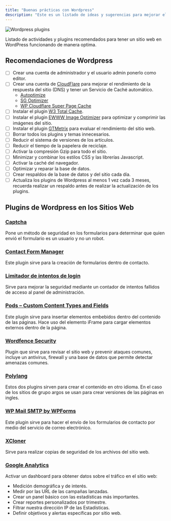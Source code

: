 ```yaml
---
title: "Buenas prácticas con Wordpress"
description: "Este es un listado de ideas y sugerencias para mejorar el rendimiento de un sitio web con Wordpress"
---
```


![Wordpress plugins](https://i.imgur.com/WK3wdDD.png "Lista de recomendaciones para sitios con Wordpress")

Listado de actividades y plugins recomendados para tener un sitio web en WordPress funcionando de manera optima.

## Recomendaciones de Wordpress

- [ ] Crear una cuenta de administrador y el usuario admin ponerlo como editor.
- [ ] Crear una cuenta de [CloudFlare](https://wordpress.org/plugins/cloudflare/) para mejorar el rendimiento de la respuesta del sitio (DNS) y tener un Servicio de Caché automático.
  - [Autoptimize](https://wordpress.org/plugins/autoptimize/)
  - [SG Optimizer](https://wordpress.org/plugins/sg-cachepress/)
  - [WP Cloudflare Super Page Cache](https://wordpress.org/plugins/wp-cloudflare-page-cache/)
- [ ] Instalar el plugin [W3 Total Cache](https://wordpress.org/plugins/w3-total-cache/).
- [ ] Instalar el plugin [EWWW Image Optimizer](https://wordpress.org/plugins/ewww-image-optimizer/) para optimizar y comprimir las imágenes del sitio.
- [ ] Instalar el plugin [GTMetrix](https://wordpress.org/plugins/gtmetrix-for-wordpress/) para evaluar el rendimiento del sitio web.
- [ ] Borrar todos los plugins y temas innecesarios.
- [ ] Reducir el sistema de versiones de los artículos.
- [ ] Reducir el tiempo de la papelera de reciclaje.
- [ ] Activar la compresión Gzip para todo el sitio.
- [ ] Minimizar y combinar los estilos CSS y las librerías Javascript.
- [ ] Activar la caché del navegador.
- [ ] Optimizar y reparar la base de datos.
- [ ] Crear respaldos de la base de datos y del sitio cada día.
- [ ] Actualiza los plugins de Wordpress al menos 1 vez cada 3 meses, recuerda realizar un respaldo antes de realizar la actualización de los plugins.

## Plugins de Wordpress en los Sitios Web

### [Captcha](https://wordpress.org/plugins/advanced-nocaptcha-recaptcha/)

Pone un método de seguridad en los formularios para determinar que quien envió el formulario es un usuario y no un robot.

### [Contact Form Manager](https://wordpress.org/plugins/contact-form-manager/)

Este plugin sirve para la creación de formularios dentro de contacto.

### [Limitador de intentos de login](https://wordpress.org/plugins/limit-login-attempts-reloaded/)

Sirve para mejorar la seguridad mediante un contador de intentos fallidos de acceso al panel de administración.

### [Pods – Custom Content Types and Fields](https://wordpress.org/plugins/pods/)

Este plugin sirve para insertar elementos embebidos dentro del contenido de las páginas. Hace uso del elemento iFrame para cargar elementos externos dentro de la página.

### [Wordfence Security](https://wordpress.org/plugins/wordfence/)

Plugin que sirve para revisar el sitio web y prevenir ataques comunes, incluye un antivirus, firewall y una base de datos que permite detectar amenazas comunes.

### [Polylang](https://wordpress.org/plugins/polylang/)

Estos dos plugins sirven para crear el contenido en otro idioma. En el caso de los sitios de grupo argos se usan para crear versiones de las páginas en ingles.

### [WP Mail SMTP by WPForms](https://wordpress.org/plugins/wp-mail-smtp/)

Este plugin sirve para hacer el envío de los formularios de contacto por medio del servicio de correo electrónico.

### [XCloner](https://wordpress.org/plugins/xcloner-backup-and-restore/)

Sirve para realizar copias de seguridad de los archivos del sitio web.

### [Google Analytics](https://wordpress.org/plugins/google-analytics-for-wordpress/)

Activar un dashboard para obtener datos sobre el tráfico en el sitio web:

- Medición demográfica y de interés.
- Medir por las URL de las campañas lanzadas.
- Crear un panel básico con las estadísticas más importantes.
- Crear reportes personalizados por trimestre.
- Filtrar nuestra dirección IP de las Estadísticas.
- Definir objetivos y alertas específicas por sitio web.
